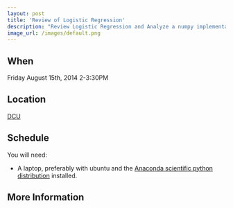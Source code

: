 ```yaml
---
layout: post
title: 'Review of Logistic Regression'
description: "Review Logistic Regression and Analyze a numpy implementation of LR"
image_url: /images/default.png
---
```


## When
Friday August 15th, 2014 2-3:30PM

## Location
[ DCU ]( http://dcu.ie)

## Schedule

You will need:
 - A laptop, preferably with ubuntu and the [Anaconda scientific python distribution](https://store.continuum.io/cshop/anaconda/) installed. 

## More Information 
<!---
[ Google Group ](https://groups.google.com/group/dublinjs)  
[ Twitter ](http://twitter.com/#!/dublinjs)
[ Meetup ](http://www.meetup.com/DublinJS/)
-->
